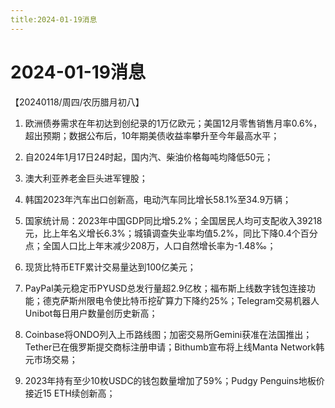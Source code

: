 ```yaml
---
title:2024-01-19消息
---
```

# 2024-01-19消息
【20240118/周四/农历腊月初八】
1. 欧洲债券需求在年初达到创纪录的1万亿欧元；美国12月零售销售月率0.6%，超出预期；数据公布后，10年期美债收益率攀升至今年最高水平；

2. 自2024年1月17日24时起，国内汽、柴油价格每吨均降低50元；

3. 澳大利亚养老金巨头进军锂股；

4. 韩国2023年汽车出口创新高，电动汽车同比增长58.1%至34.9万辆；

5. 国家统计局：2023年中国GDP同比增5.2%；全国居民人均可支配收入39218元，比上年名义增长6.3%；城镇调查失业率均值5.2%，同比下降0.4个百分点；全国人口比上年末减少208万，人口自然增长率为-1.48‰；

6. 现货比特币ETF累计交易量达到100亿美元；

7. PayPal美元稳定币PYUSD总发行量超2.9亿枚；福布斯上线数字钱包连接功能；德克萨斯州限电令使比特币挖矿算力下降约25%；Telegram交易机器人Unibot每日用户数量创历史新高；

8. Coinbase将ONDO列入上币路线图；加密交易所Gemini获准在法国推出；Tether已在俄罗斯提交商标注册申请；Bithumb宣布将上线Manta Network韩元市场交易；

9. 2023年持有至少10枚USDC的钱包数量增加了59%；Pudgy Penguins地板价接近15 ETH续创新高；